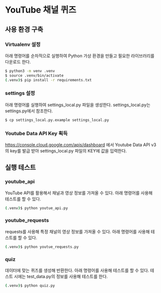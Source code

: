 # YouTube 채널 퀴즈

## 사용 환경 구축

### Virtualenv 설정
아래 명령어를 순차적으로 실행하여 Python 가상 환경을 만들고 필요한 라이브러리를 다운로드 한다.
```sh
$ python3 -m venv .venv
$ source .venv/bin/activate
(.venv)$ pip install -r requirements.txt
```

### settings 설정
아래 명령어를 실행하여 settings_local.py 파일을 생성한다. settings_local.py는 settings.py에서 참조한다.
```sh
$ cp settings_local.py.example settings_local.py
```

### Youtube Data API Key 획득
https://console.cloud.google.com/apis/dashboard 에서 Youtube Data API v3의 key를 발급 받아 settings_local.py 파일의 KEY에 값을 입력한다.

## 실행 테스트

### youtube_api
YouTube API를 활용해서 채널과 영상 정보를 가져올 수 있다. 아래 명령어를 사용해 테스트를 할 수 있다.
```sh
(.venv)$ python youtue_api.py
```

### youtube_requests
requests를 사용해 특정 채널의 영상 정보를 가져올 수 있다. 아래 명령어를 사용해 테스트를 할 수 있다.
```sh
(.venv)$ python youtue_requests.py
```

### quiz
데이터에 맞는 퀴즈를 생성해 반환한다. 아래 명령어를 사용해 테스트를 할 수 있다. 테스트 시에는 test_data.py의 정보를 사용해 테스트를 한다.
```sh
(.venv)$ python quiz.py
```